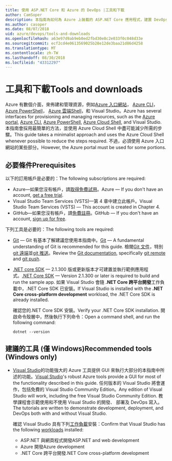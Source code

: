 ```yaml
---
title: 使用 ASP.NET Core 和 Azure 的 DevOps |工具和下載
author: CamSoper
description: 本指南為如何為 Azure 上裝載的 ASP.NET Core 應用程式，建置 DevOps 管線的完整指導。
ms.author: casoper
ms.date: 08/07/2018
uid: azure/devops/tools-and-downloads
ms.openlocfilehash: a63e97d9ab9eb0ed2fbd30e8c2e033f0c048d33e
ms.sourcegitcommit: ecf2cd4e0613569025b28e12de3baa21d86d4258
ms.translationtype: MT
ms.contentlocale: zh-TW
ms.lasthandoff: 08/30/2018
ms.locfileid: "43312297"
---
```

# <a name="tools-and-downloads"></a><span data-ttu-id="20070-103">工具和下載</span><span class="sxs-lookup"><span data-stu-id="20070-103">Tools and downloads</span></span>

<span data-ttu-id="20070-104">Azure 有數個介面，來佈建和管理資源，例如[Azure 入口網站](https://portal.azure.com)， [Azure CLI](https://docs.microsoft.com/cli/azure/)， [Azure PowerShell](https://docs.microsoft.com/powershell/azure/overview)， [Azure 雲端Shell](https://shell.azure.com/bash)，和 Visual Studio。</span><span class="sxs-lookup"><span data-stu-id="20070-104">Azure has several interfaces for provisioning and managing resources, such as the [Azure portal](https://portal.azure.com), [Azure CLI](https://docs.microsoft.com/cli/azure/), [Azure PowerShell](https://docs.microsoft.com/powershell/azure/overview), [Azure Cloud Shell](https://shell.azure.com/bash), and Visual Studio.</span></span> <span data-ttu-id="20070-105">本指南會採用最簡單的方法，並使用 Azure Cloud Shell 中盡可能減少所需的步驟。</span><span class="sxs-lookup"><span data-stu-id="20070-105">This guide takes a minimalist approach and uses the Azure Cloud Shell whenever possible to reduce the steps required.</span></span> <span data-ttu-id="20070-106">不過，必須使用 Azure 入口網站的某些部分。</span><span class="sxs-lookup"><span data-stu-id="20070-106">However, the Azure portal must be used for some portions.</span></span>

## <a name="prerequisites"></a><span data-ttu-id="20070-107">必要條件</span><span class="sxs-lookup"><span data-stu-id="20070-107">Prerequisites</span></span>

<span data-ttu-id="20070-108">以下的訂用帳戶是必要的：</span><span class="sxs-lookup"><span data-stu-id="20070-108">The following subscriptions are required:</span></span>

* <span data-ttu-id="20070-109">Azure&mdash;如果您沒有帳戶，請[取得免費試用](https://azure.microsoft.com/free/)。</span><span class="sxs-lookup"><span data-stu-id="20070-109">Azure &mdash; If you don't have an account, [get a free trial](https://azure.microsoft.com/free/).</span></span>
* <span data-ttu-id="20070-110">Visual Studio Team Services (VSTS)&mdash;第 4 章中建立此帳戶。</span><span class="sxs-lookup"><span data-stu-id="20070-110">Visual Studio Team Services (VSTS) &mdash; This account is created in Chapter 4.</span></span>
* <span data-ttu-id="20070-111">GitHub&mdash;如果您沒有帳戶，請[免費註冊](https://github.com/join)。</span><span class="sxs-lookup"><span data-stu-id="20070-111">GitHub &mdash; If you don't have an account, [sign up for free](https://github.com/join).</span></span>

<span data-ttu-id="20070-112">下列工具是必要的：</span><span class="sxs-lookup"><span data-stu-id="20070-112">The following tools are required:</span></span>

* <span data-ttu-id="20070-113">[Git](https://git-scm.com/downloads) &mdash; Git 有基本了解建議您使用本指南中。</span><span class="sxs-lookup"><span data-stu-id="20070-113">[Git](https://git-scm.com/downloads) &mdash; A fundamental understanding of Git is recommended for this guide.</span></span> <span data-ttu-id="20070-114">檢閱[Git 文件](https://git-scm.com/doc)，特別[git 遠端](https://git-scm.com/docs/git-remote)並[git 推送](https://git-scm.com/docs/git-push)。</span><span class="sxs-lookup"><span data-stu-id="20070-114">Review the [Git documentation](https://git-scm.com/doc), specifically [git remote](https://git-scm.com/docs/git-remote) and [git push](https://git-scm.com/docs/git-push).</span></span>
* <span data-ttu-id="20070-115">[.NET core SDK](https://www.microsoft.com/net/download/) &mdash; 2.1.300 版或更新版本才可建置並執行範例應用程式。</span><span class="sxs-lookup"><span data-stu-id="20070-115">[.NET Core SDK](https://www.microsoft.com/net/download/) &mdash; Version 2.1.300 or later is required to build and run the sample app.</span></span> <span data-ttu-id="20070-116">如果 Visual Studio 會隨 **.NET Core 跨平台開發**工作負載中，.NET Core SDK 已安裝。</span><span class="sxs-lookup"><span data-stu-id="20070-116">If Visual Studio is installed with the **.NET Core cross-platform development** workload, the .NET Core SDK is already installed.</span></span>

    <span data-ttu-id="20070-117">確認您的.NET Core SDK 安裝。</span><span class="sxs-lookup"><span data-stu-id="20070-117">Verify your .NET Core SDK installation.</span></span> <span data-ttu-id="20070-118">開啟命令殼層中，然後執行下列命令：</span><span class="sxs-lookup"><span data-stu-id="20070-118">Open a command shell, and run the following command:</span></span>

    ```console
    dotnet --version
    ```

## <a name="recommended-tools-windows-only"></a><span data-ttu-id="20070-119">建議的工具 (僅 Windows)</span><span class="sxs-lookup"><span data-stu-id="20070-119">Recommended tools (Windows only)</span></span>

* <span data-ttu-id="20070-120">[Visual Studio](https://www.visualstudio.com/)的功能強大的 Azure 工具提供 GUI 來執行大部分的本指南中所述的功能。</span><span class="sxs-lookup"><span data-stu-id="20070-120">[Visual Studio](https://www.visualstudio.com/)'s robust Azure tools provide a GUI for most of the functionality described in this guide.</span></span> <span data-ttu-id="20070-121">任何版本的 Visual Studio 將會運作，包括免費的 Visual Studio Community Edition。</span><span class="sxs-lookup"><span data-stu-id="20070-121">Any edition of Visual Studio will work, including the free Visual Studio Community Edition.</span></span> <span data-ttu-id="20070-122">教學課程會示範使用和不使用 Visual Studio 的開發、 部署及 DevOps 寫入。</span><span class="sxs-lookup"><span data-stu-id="20070-122">The tutorials are written to demonstrate development, deployment, and DevOps both with and without Visual Studio.</span></span>

  <span data-ttu-id="20070-123">確認 Visual Studio 具有下列[工作負載](https://docs.microsoft.com/visualstudio/install/modify-visual-studio)安裝：</span><span class="sxs-lookup"><span data-stu-id="20070-123">Confirm that Visual Studio has the following [workloads](https://docs.microsoft.com/visualstudio/install/modify-visual-studio) installed:</span></span>

  * <span data-ttu-id="20070-124">ASP.NET 與網頁程式開發</span><span class="sxs-lookup"><span data-stu-id="20070-124">ASP.NET and web development</span></span>
  * <span data-ttu-id="20070-125">Azure 開發</span><span class="sxs-lookup"><span data-stu-id="20070-125">Azure development</span></span>
  * <span data-ttu-id="20070-126">.NET Core 跨平台開發</span><span class="sxs-lookup"><span data-stu-id="20070-126">.NET Core cross-platform development</span></span>
